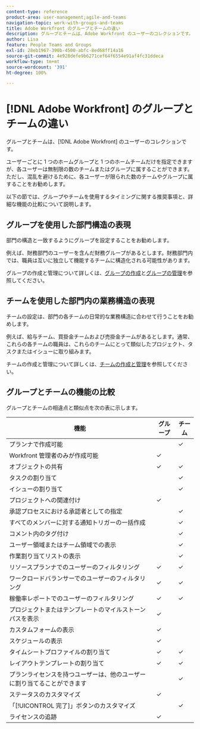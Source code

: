 ```yaml
---
content-type: reference
product-area: user-management;agile-and-teams
navigation-topic: work-with-groups-and-teams
title: Adobe Workfront のグループとチームの違い
description: グループとチームは、Adobe Workfront のユーザーのコレクションです。
author: Lisa
feature: People Teams and Groups
exl-id: 28eb1967-390b-4500-abfc-8ed68ff14a16
source-git-commit: 4e928defe9b6271cef64f6554e91af4fc31ddeca
workflow-type: tm+mt
source-wordcount: '391'
ht-degree: 100%

---
```


# [!DNL Adobe Workfront] のグループとチームの違い

<!-- Audited: 12/2023 -->

グループとチームは、[!DNL Adobe Workfront] のユーザーのコレクションです。

ユーザーごとに 1 つのホームグループと 1 つのホームチームだけを指定できますが、各ユーザーは無制限の数のチームまたはグループに属することができます。ただし、混乱を避けるために、各ユーザーが限られた数のチームやグループに属することをお勧めします。

以下の節では、グループやチームを使用するタイミングに関する推奨事項と、詳細な機能の比較について説明します。

## グループを使用した部門構造の表現

部門の構造と一致するようにグループを設定することをお勧めします。

例えば、財務部門のユーザーを含んだ財務グループがあるとします。財務部門内では、職員は互いに独立して機能するチームに構造化される可能性があります。

グループの作成と管理について詳しくは、[グループの作成](../../administration-and-setup/manage-groups/create-and-manage-groups/create-a-group.md)と[グループの管理](../../administration-and-setup/manage-groups/create-and-manage-groups/manage-a-group.md)を参照してください。

## チームを使用した部門内の業務構造の表現

チームの設定は、部門の各チームの日常的な業務構造に合わせて行うことをお勧めします。

例えば、給与チーム、買掛金チームおよび売掛金チームがあるとします。通常、これらの各チームの職員は、これらのチームにとって類似したプロジェクト、タスクまたはイシューに取り組みます。

チームの作成と管理について詳しくは、[チームの作成と管理](../../people-teams-and-groups/create-and-manage-teams/create-and-mange-teams.md)を参照してください。

## グループとチームの機能の比較

グループとチームの相違点と類似点を次の表に示します。

| **機能** | **グループ** | **チーム** |
|---|---|---|
| プランナで作成可能 |  | ✓ |
| Workfront 管理者のみが作成可能 | ✓ |  |
| オブジェクトの共有 | ✓ | ✓ |
| タスクの割り当て |  | ✓ |
| イシューの割り当て |  | ✓ |
| プロジェクトへの関連付け | ✓ |  |
| 承認プロセスにおける承認者としての指定 |  | ✓ |
| すべてのメンバーに対する通知トリガーの一括作成 |  | ✓ |
| コメント内のタグ付け |  | ✓ |
| ユーザー領域またはチーム領域での表示 |  | ✓ |
| 作業割り当てリストの表示 |  | ✓ |
| リソースプランナでのユーザーのフィルタリング | ✓ | ✓ |
| ワークロードバランサーでのユーザーのフィルタリング | ✓ | ✓ |
| 稼働率レポートでのユーザーのフィルタリング | ✓ | ✓ |
| プロジェクトまたはテンプレートのマイルストーンパスを表示 | ✓ |  |
| カスタムフォームの表示 | ✓ |  |
| スケジュールの表示 | ✓ |  |
| タイムシートプロファイルの割り当て | ✓ | ✓ |
| レイアウトテンプレートの割り当て | ✓ | ✓ |
| プランライセンスを持つユーザーは、他のユーザーに割り当てることができます |  | ✓ |
| ステータスのカスタマイズ | ✓ |  |
| 「[!UICONTROL 完了]」ボタンのカスタマイズ |  | ✓ |
| ライセンスの追跡 | ✓ |  |
